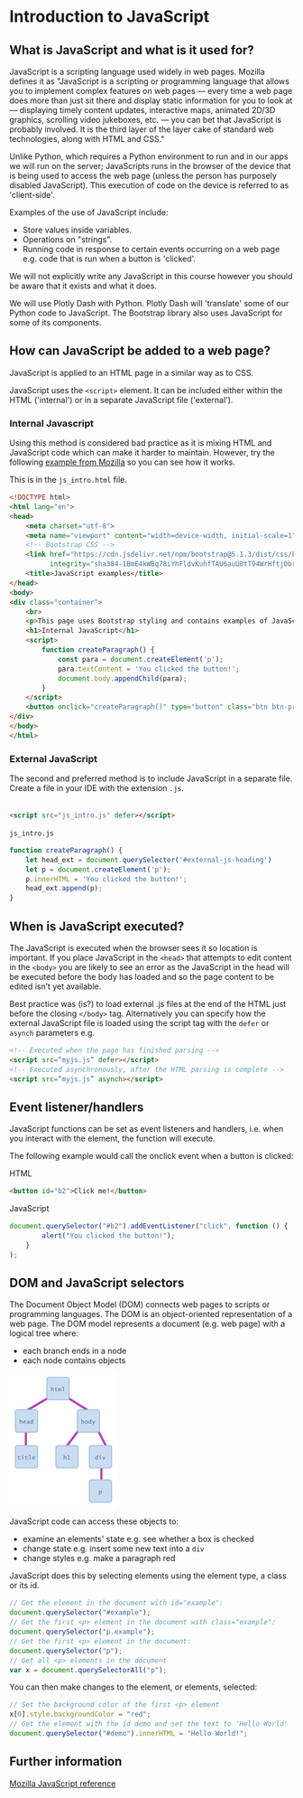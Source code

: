 # Introduction to JavaScript

## What is JavaScript and what is it used for?

JavaScript is a scripting language used widely in web pages. Mozilla defines it as "JavaScript is a scripting or
programming language that allows you to implement complex features on web pages — every time a web page does more than
just sit there and display static information for you to look at — displaying timely content updates, interactive maps,
animated 2D/3D graphics, scrolling video jukeboxes, etc. — you can bet that JavaScript is probably involved. It is the
third layer of the layer cake of standard web technologies, along with HTML and CSS."

Unlike Python, which requires a Python environment to run and in our apps we will run on the server; JavaScripts runs in
the browser of the device that is being used to access the web page (unless the person has purposely disabled
JavaScript). This execution of code on the device is referred to as 'client-side'.

Examples of the use of JavaScript include:

- Store values inside variables.
- Operations on "strings".
- Running code in response to certain events occurring on a web page e.g. code that is run when a button is 'clicked'.

We will not explicitly write any JavaScript in this course however you should be aware that it exists and what it does.

We will use Plotly Dash with Python. Plotly Dash will 'translate' some of our Python code to JavaScript. The Bootstrap
library also uses JavaScript for some of its components.

## How can JavaScript be added to a web page?

JavaScript is applied to an HTML page in a similar way as to CSS.

JavaScript uses the `<script>` element. It can be included either within the HTML ('internal') or in a separate
JavaScript file ('external').

### Internal Javascript

Using this method is considered bad practice as it is mixing HTML and JavaScript code which can make it harder to
maintain. However, try the
following [example from Mozilla](https://developer.mozilla.org/en-US/docs/Learn/JavaScript/First_steps/What_is_JavaScript#inline_javascript_handlers)
so you can see how it works.

This is in the `js_intro.html` file.

```html
<!DOCTYPE html>
<html lang="en">
<head>
    <meta charset="utf-8">
    <meta name="viewport" content="width=device-width, initial-scale=1">
    <!-- Bootstrap CSS -->
    <link href="https://cdn.jsdelivr.net/npm/bootstrap@5.1.3/dist/css/bootstrap.min.css" rel="stylesheet"
          integrity="sha384-1BmE4kWBq78iYhFldvKuhfTAU6auU8tT94WrHftjDbrCEXSU1oBoqyl2QvZ6jIW3" crossorigin="anonymous">
    <title>JavaScript examples</title>
</head>
<body>
<div class="container">
    <br>
    <p>This page uses Bootstrap styling and contains examples of JavaScript.</p>
    <h1>Internal JavaScript</h1>
    <script>
        function createParagraph() {
            const para = document.createElement('p');
            para.textContent = 'You clicked the button!';
            document.body.appendChild(para);
        }
    </script>
    <button onclick="createParagraph()" type="button" class="btn btn-primary">Click me!</button>
</div>
</body>
</html>
```

### External JavaScript

The second and preferred method is to include JavaScript in a separate file. Create a file in your IDE with the
extension `.js`.

```html

<script src="js_intro.js" defer></script>
```

`js_intro.js`
```javascript
function createParagraph() {
    let head_ext = document.querySelector('#external-js-heading')
    let p = document.createElement('p');
    p.innerHTML = 'You clicked the button!';
    head_ext.append(p);
}
```

## When is JavaScript executed?

The JavaScript is executed when the browser sees it so location is important. If you place JavaScript in the `<head>`
that attempts to edit content in the `<body>` you are likely to see an error as the JavaScript in the head will be
executed before the body has loaded and so the page content to be edited isn’t yet available.

Best practice was (is?) to load external .js files at the end of the HTML just before the closing `</body>` tag.
Alternatively you can specify how the external JavaScript file is loaded using the script tag with the `defer`
or `asynch` parameters e.g.

```html
<!-- Executed when the page has finished parsing -->
<script src=“myjs.js” defer></script>
<!-- Executed asynchronously, after the HTML parsing is complete -->
<script src=“myjs.js” asynch></script> 
```

## Event listener/handlers

JavaScript functions can be set as event listeners and handlers, i.e. when you interact with the element, the function
will execute.

The following example would call the onclick event when a button is clicked:

HTML
```html
<button id="b2">Click me!</button>
```

JavaScript
```javascript
document.querySelector("#b2").addEventListener("click", function () {
        alert("You clicked the button!");
    }
);
```

## DOM and JavaScript selectors

The Document Object Model (DOM)  connects web pages to scripts or programming languages. The DOM is an object-oriented
representation of a web page. The DOM model represents a document (e.g. web page) with a logical tree where:

- each branch ends in a node
- each node contains objects

![DOM](img/dom.png)

JavaScript code can access these objects to:

- examine an elements' state e.g. see whether a box is checked
- change state e.g. insert some new text into a `div`
- change styles e.g. make a paragraph red

JavaScript does this by selecting elements using the element type, a class or its id.
```javascript
// Get the element in the document with id="example":
document.querySelector("#example");
// Get the first <p> element in the document with class="example":
document.querySelector("p.example");
// Get the first <p> element in the document:
document.querySelector("p"); 
// Get all <p> elements in the document
var x = document.querySelectorAll("p");
```

You can then make changes to the element, or elements, selected:
```javascript
// Set the background color of the first <p> element
x[0].style.backgroundColor = "red";  
// Get the element with the id demo and set the text to 'Hello World'
document.querySelector("#demo").innerHTML = "Hello World!";
```
## Further information

[Mozilla JavaScript reference](https://developer.mozilla.org/en-US/docs/Web/JavaScript)